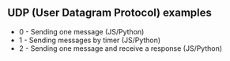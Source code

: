 ## UDP (User Datagram Protocol) examples

- 0 - Sending one message (JS/Python)
- 1 - Sending messages by timer (JS/Python)
- 2 - Sending one message and receive a response (JS/Python)
